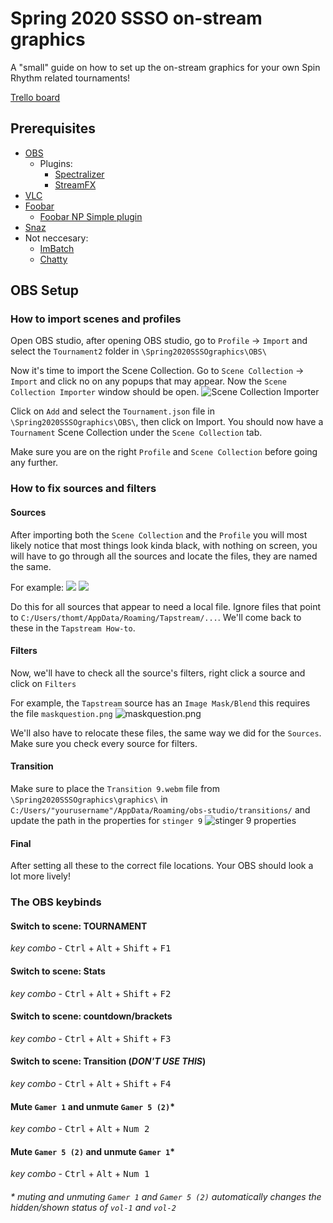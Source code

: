 # Spring 2020 SSSO on-stream graphics
A "small" guide on how to set up the on-stream graphics for your own Spin Rhythm related tournaments!

[Trello board](https://trello.com/b/8i1AGQMJ/spring-2020-sso-on-stream-graphics/)

## Prerequisites
  - [OBS](https://obsproject.com)
    - Plugins:
      - [Spectralizer](https://obsproject.com/forum/resources/spectralizer.861/)
      - [StreamFX](https://obsproject.com/forum/resources/streamfx-for-obs-studio.578/)
  - [VLC](https://www.videolan.org/vlc/index.html/)
  - [Foobar](https://www.foobar2000.org/)
    - [Foobar NP Simple plugin](https://skipyrich.com/w/index.php/Foobar2000:Now_Playing_Simple/)
  - [Snaz](https://github.com/JimmyAppelt/Snaz/wiki/)
  - Not neccesary: 
    - [ImBatch](http://www.highmotionsoftware.com/products/imbatch/)
    - [Chatty](https://chatty.github.io/)


## OBS Setup
  ### How to import scenes and profiles
  Open OBS studio, after opening OBS studio, go to `Profile` -> `Import` and select the `Tournament2` folder in `\Spring2020SSSOgraphics\OBS\`
  
  Now it's time to import the Scene Collection. Go to `Scene Collection` -> `Import` and click no on any popups that may appear. Now the `Scene Collection Importer` window should be open.
  ![Scene Collection Importer](https://puu.sh/FP5ax/e38e5c8d46.png)
  
  Click on `Add` and select the `Tournament.json` file in `\Spring2020SSSOgraphics\OBS\`, then click on Import. 
  You should now have a `Tournament` Scene Collection under the `Scene Collection` tab.

  Make sure you are on the right `Profile` and `Scene Collection` before going any further.

  ### How to fix sources and filters
  #### Sources
  After importing both the `Scene Collection` and the `Profile` you will most likely notice that most things look kinda black, with nothing on screen, you will have to go through all the sources and locate the files, they are named the same. 

  For example: ![](https://puu.sh/FP6k2/7784697ed2.png)
  ![](https://puu.sh/FP6mj/43360451b3.png)

  Do this for all sources that appear to need a local file. Ignore files that point to `C:/Users/thomt/AppData/Roaming/Tapstream/...`. We'll come back to these in the `Tapstream How-to`.

#### Filters
  Now, we'll have to check all the source's filters, right click a source and click on `Filters`

  For example, the `Tapstream` source has an `Image Mask/Blend` this requires the file `maskquestion.png` ![maskquestion.png](https://puu.sh/FP6AY/cb942adaf1.png)

  We'll also have to relocate these files, the same way we did for the `Sources`. Make sure you check every source for filters.

#### Transition
  Make sure to place the `Transition 9.webm` file from `\Spring2020SSSOgraphics\graphics\` in `C:/Users/"yourusername"/AppData/Roaming/obs-studio/transitions/` and update the path in the properties for `stinger 9`
  ![stinger 9 properties](https://puu.sh/FP8R2/e3ec12c836.png)

#### Final
  After setting all these to the correct file locations. Your OBS should look a lot more lively! 


### The OBS keybinds

#### Switch to scene: TOURNAMENT

*key combo* - <kbd>Ctrl</kbd> + <kbd>Alt</kbd> + <kbd>Shift</kbd> + <kbd>F1</kbd>

#### Switch to scene: Stats

*key combo* - <kbd>Ctrl</kbd> + <kbd>Alt</kbd> + <kbd>Shift</kbd> + <kbd>F2</kbd>

#### Switch to scene: countdown/brackets

*key combo* - <kbd>Ctrl</kbd> + <kbd>Alt</kbd> + <kbd>Shift</kbd> + <kbd>F3</kbd>

#### Switch to scene: Transition (***DON'T USE THIS***)

*key combo* - <kbd>Ctrl</kbd> + <kbd>Alt</kbd> + <kbd>Shift</kbd> + <kbd>F4</kbd>

#### Mute `Gamer 1` and unmute `Gamer 5 (2)`*

*key combo* - <kbd>Ctrl</kbd> + <kbd>Alt</kbd> + <kbd>Num 2</kbd>

#### Mute `Gamer 5 (2)` and unmute `Gamer 1`*

*key combo* - <kbd>Ctrl</kbd> + <kbd>Alt</kbd> + <kbd>Num 1</kbd>

###### * muting and unmuting `Gamer 1` and `Gamer 5 (2)` automatically changes the hidden/shown status of `vol-1` and `vol-2`